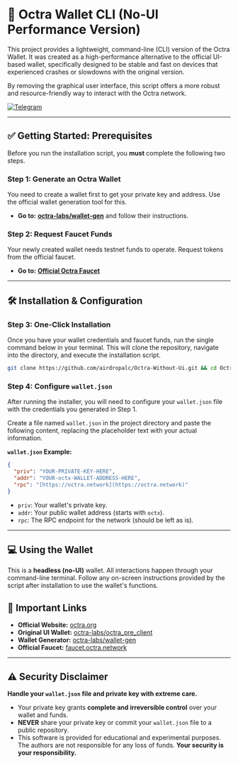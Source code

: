 # 🚀 Octra Wallet CLI (No-UI Performance Version)

This project provides a lightweight, command-line (CLI) version of the Octra Wallet. It was created as a high-performance alternative to the official UI-based wallet, specifically designed to be stable and fast on devices that experienced crashes or slowdowns with the original version.

By removing the graphical user interface, this script offers a more robust and resource-friendly way to interact with the Octra network.

[![Telegram](https://img.shields.io/badge/Community-Airdrop_ALC-26A5E4?style=for-the-badge&logo=telegram)](https://t.me/airdropalc/2779)

---

## ✅ Getting Started: Prerequisites

Before you run the installation script, you **must** complete the following two steps.

### Step 1: Generate an Octra Wallet
You need to create a wallet first to get your private key and address. Use the official wallet generation tool for this.
* **Go to:** [**octra-labs/wallet-gen**](https://github.com/octra-labs/wallet-gen) and follow their instructions.

### Step 2: Request Faucet Funds
Your newly created wallet needs testnet funds to operate. Request tokens from the official faucet.
* **Go to:** [**Official Octra Faucet**](https://faucet.octra.network/)

---

## 🛠️ Installation & Configuration

### Step 3: One-Click Installation
Once you have your wallet credentials and faucet funds, run the single command below in your terminal. This will clone the repository, navigate into the directory, and execute the installation script.

```bash
git clone https://github.com/airdropalc/Octra-Without-Ui.git && cd Octra-Without-Ui && chmod +x install_octra.sh && ./install_octra.sh
```

### Step 4: Configure `wallet.json`
After running the installer, you will need to configure your `wallet.json` file with the credentials you generated in Step 1.

Create a file named `wallet.json` in the project directory and paste the following content, replacing the placeholder text with your actual information.

**`wallet.json` Example:**
```json
{
  "priv": "YOUR-PRIVATE-KEY-HERE",
  "addr": "YOUR-octx-WALLET-ADDRESS-HERE",
  "rpc": "[https://octra.network](https://octra.network)"
}
```
* `priv`: Your wallet's private key.
* `addr`: Your public wallet address (starts with `octx`).
* `rpc`: The RPC endpoint for the network (should be left as is).

---

## 💻 Using the Wallet

This is a **headless (no-UI)** wallet. All interactions happen through your command-line terminal. Follow any on-screen instructions provided by the script after installation to use the wallet's functions.

## 🔗 Important Links

* **Official Website:** [octra.org](https://octra.org/)
* **Original UI Wallet:** [octra-labs/octra_pre_client](https://github.com/octra-labs/octra_pre_client)
* **Wallet Generator:** [octra-labs/wallet-gen](https://github.com/octra-labs/wallet-gen)
* **Official Faucet:** [faucet.octra.network](https://faucet.octra.network/)

---

## ⚠️ Security Disclaimer

**Handle your `wallet.json` file and private key with extreme care.**

* Your private key grants **complete and irreversible control** over your wallet and funds.
* **NEVER** share your private key or commit your `wallet.json` file to a public repository.
* This software is provided for educational and experimental purposes. The authors are not responsible for any loss of funds. **Your security is your responsibility.**
